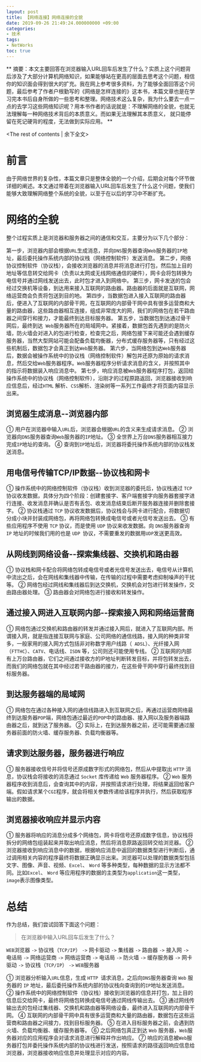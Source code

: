 ```yaml
---
layout: post
title: ﻿【网络连接】网络连接的全貌
date: 2019-09-26 21:49:24.000000000 +09:00
categories:
- 技术
tags:
- NetWorks
toc: true
---
```


**
摘要：本文主要回答在浏览器输入URL回车后发生了什么？实质上这个问题背后涉及了大部分计算机网络知识，如果能够站在更高的层面去思考这个问题，相信你的知识面会得到很大的扩充。我在网上参考很多资料，为了能够全面回答这个问题，最后参考了作者户根勤写的《网络是怎样连接的》这本书，本篇文章也是在学习完本书后自身所做的一些思考和整理。网络技术这么复杂，我为什么要去一点一点的去学习这些网络知识呢？用本书作者的话说就是：不理解网络的全貌，也就无法理解每一种网络技术背后的本质意义。而如果无法理解其本质意义， 就只能停留在死记硬背的程度，无法做到实际应用。
**

<!-- more -->
<The rest of contents | 余下全文>

# 前言

由于网络世界的复杂性，本篇文章只是整体全貌的一个介绍，后期会对每个环节做详细的阐述。本文通过带着在浏览器输入URL回车后发生了什么这个问题，使我们能够大致理解网络整个系统的全貌，以至于在以后的学习中不断扩充。

# 网络的全貌

整个过程实质上是浏览器和服务器之间的通信和交互，主要分为以下几个部分：

第一步，浏览器内部会根据`URL`生成消息，并向`DNS`服务器查询`Web`服务器的`IP`地址，最后委托操作系统内部的协议栈（网络控制软件）发送消息。
第二步，网络协议控制软件（协议栈），会接收浏览器的消息并将消息进行打包，然后加上目的地址等信息转交给网卡（负责以太网或无线网络通信的硬件），网卡会将包转换为电信号并通过网线发送出去，此时包才进入到网络中。
第三步，网卡发送的包会经过交换机等设备，到达用来接入互联网的路由器。路由器的后面就是互联网，网络运营商会负责将包送到目的地。
第四步，当数据包进入接入互联网的路由器后，便进入了互联网的内部骨干网，在互联网的内部骨干网中具有很多运营商和大量的路由器，这些路由器相互连接，组成非常庞大的网，我们的网络包在若干路由器之间穿行和接力，才能最终到达目标服务器。
第五步，当数据包到达通过骨干网后，最终到达` Web`服务器所在的局域网中。紧接着，数据包首先遇到的是防火墙，防火墙会对进入的包进行检查，检查完之后，网络包接下来可能还会遇到缓存服务器，当然大型网站可能会配备负载均衡器，分布式缓存服务器等，只有经过这些机制后，数据包才会真正到达`Web`服务器。
第六步，当网络包到达`Web`服务器后，数据会被操作系统中的协议栈（网络控制软件）解包并还原为原始的请求消息，然后交给`Web`服务器程序。`Web`服务器程序分析请求消息的含义，并按照其中的指示将数据装入响应消息中。
第七步，响应消息被`Web`服务器程序打包，返回给操作系统中的协议栈（网络控制软件），沿刚才的过程原路返回，浏览器接收到响应信息后，经过`HTML` 解析、`CSS`解析、渲染树等一系列工作最终才将页面内容显示出来。

## 浏览器生成消息--浏览器内部

① 用户在浏览器中输入`URL`后，浏览器会根据`URL`的含义来生成请求消息。
② 浏览器向`DNS`服务器查询`Web`服务器的`IP`地址。
③ 全世界上万台`DNS`服务器相互接力完成`IP`地址的查询。
④ 查询到`IP`地址后，浏览器将委托操作系统内部的协议栈发送消息。

## 用电信号传输TCP/IP数据--协议栈和网卡

① 操作系统中的网络控制软件（协议栈）收到浏览器的委托后，协议栈通过 `TCP` 协议收发数据，具体分为四个阶段：创建套接字、客户端套接字向服务器套接字进行连接、收发消息并确认是否有丢包、收发消息结束后断开服务器连接并删除套接字。
② 协议栈通过 `TCP` 协议收发数据后，协议栈会与网卡进行配合，将数据切分成小块并封装成网络包，再将网络包转换成电信号或者光信号发送出去。
③ 有些应用程序不使用 `TCP` 协议，而是使用 `UDP` 协议来收发数据。向 `DNS`服务器查询 `IP` 地址的时候我们用的也是 `UDP `协议，不需要重发的数据用`UDP`发送更高效。

## 从网线到网络设备--探索集线器、交换机和路由器

① 协议栈和网卡配合将网络包转成电信号或者光信号发送出去，电信号从计算机中流出之后，会在网线和集线器中传输，在传输的过程中需要考虑抑制噪声的干扰等。
② 网络包经过网线和集线器后到达交换机，交换机会对包进行转发操作，交由路由器处理。
③ 路由器会对网络包进行接收和转发操作。


## 通过接入网进入互联网内部--探索接入网和网络运营商

① 网络包通过交换机和路由器的转发并通过接入网后，就进入了互联网内部。所谓接入网，就是指连接互联网与家庭、公司网络的通信线路，接入网的种类非常多，一般家用的接入网方式包括非对称数字用户线路（` ADSL`）、光纤接入网（`FTTHC`）、`CATV`、电话线、`ISDN` 等，公司则还可能使用专线。
② 互联网的内部有上万台路由器，它们之间通过接收方的IP地址判断转发目标，并将包转发出去，而我们的网络包就在其中经过若干路由器的接力，在这些骨干网中穿行最终找到目标服务器。

## 到达服务器端的局域网

① 网络包在通过各种接入网的通信线路进入到互联网之后，再通过运营商网络最终到达服务器`POP`端，网络包通过最近的`POP`中的路由器、接入网以及服务器端路由器之后，就到达了服务器。
② 实际上，在到达服务器之前，还可能需要通过服务器前面的防火墙、缓存服务器、负载均衡器等。

## 请求到达服务器，服务器进行响应

① 服务器接收信号并将信号还原成数字形式的网络包，然后从中提取出 `HTTP` 消息，协议栈会将接收的消息通过 `Socket` 库传递给 `Web` 服务器程序。
② `Web` 服务器程序收到消息后，会查询其中的内容，并按照请求进行处理，将结果返回给客户端。假如请求某个`CGI`程序，就会将相关参数传递给该程序并执行，然后获取程序输出的数据。

## 浏览器接收响应并显示内容

① 服务器将响应的消息分成多个网络包，网卡将信号还原成数字信息，协议栈将拆分的网络包组装起来并取出响应消息，然后将消息原路返回转交给浏览器。
② 浏览器接收到响应消息中的数据，根据响应消息中返回的数据类型进行判断后，通过调用相关内容的程序最终将数据正确显示出来。浏览器可以处理的数据类型包括文字、图像、声音、视频、`Excel`、 `Word` 等多种类型，每种数据的显示方法都不同。比如`Excel`、 `Word` 等应用程序的数据的主类型为`application`这一类型，`image`表示图像类型。

# 总结

作为总结，我们尝试回答下面这个问题：

> 在浏览器中输入URL回车后发生了什么？

`WEB`浏览器  `->` 协议栈（`TCP/IP`） `->`  网卡驱动  `->` 集线器   `->`  路由器
  `->`  接入网   `->`  电话局   `->`  网络运营商   `->`   网络运营商  `->`  电话局
  `->`  防火墙   `->`  缓存服务器   `->`  网卡驱动   `->`   协议栈（`TCP/IP`）  `->`  `WEB`服务器

① 浏览器分析输入`URL`信息，生成 `HTTP `请求消息，之后向`DNS`服务器查询 `Web` 服务器的 `IP` 地址，最后委托操作系统内部的协议栈向查询到的`IP`地址发送消息。
② 操作系统中的网络控制软件（协议栈）接收到浏览器的信息并打包，加上目的信息后交给网卡，最终将网络包转换成电信号通过网线传输出去。
③ 通过网线传输出去的包经过集线器、交换机和路由器等网络设备，最终进入互联网的内部骨干网。
④ 互联网的内部骨干网中具有很多运营商和大量的路由器，数据包在这些运营商和路由器之间接力，找到目标服务器。
⑤ 在进入目标服务器之前，会遇到防火墙、负载均衡器、缓存服务器等。
⑥ 之后网络包真正到达 `Web` 服务器，`Web`服务器对应的应用程序会对请求消息进行解释并作出响应。
⑦ 响应的消息被`Web`服务器打包并委托操作系统内部的协议栈进行发送，按照请求的路径返回响应信息给浏览器，浏览器接收响应信息并处理显示对应的内容。